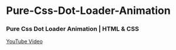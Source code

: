# Pure-Css-Dot-Loader-Animation

### Pure Css Dot Loader Animation | HTML & CSS
[YouTube Video](https://youtu.be/DUlmCiK0e1k)
